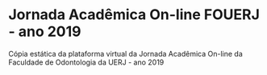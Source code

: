# Jornada Acadêmica On-line FOUERJ - ano 2019
Cópia estática da plataforma virtual da Jornada Acadêmica On-line da Faculdade de Odontologia da UERJ - ano 2019
